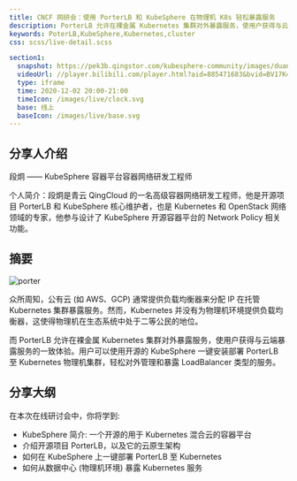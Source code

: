```yaml
---
title: CNCF 网研会：使用 PorterLB 和 KubeSphere 在物理机 K8s 轻松暴露服务
description: PorterLB 允许在裸金属 Kubernetes 集群对外暴露服务，使用户获得与云端暴露服务的一致体验。用户可以使用开源的 KubeSphere 一键安装部署 PorterLB 至 Kubernetes 物理机集群，轻松对外管理和暴露 LoadBalancer 类型的服务。
keywords: PoterLB,KubeSphere,Kubernetes,cluster
css: scss/live-detail.scss

section1:
  snapshot: https://pek3b.qingstor.com/kubesphere-community/images/duan-kubesphere.jpeg
  videoUrl: //player.bilibili.com/player.html?aid=885471683&bvid=BV17K4y177YG&cid=261965895&page=1&high_quality=1
  type: iframe
  time: 2020-12-02 20:00-21:00
  timeIcon: /images/live/clock.svg
  base: 线上
  baseIcon: /images/live/base.svg
---
```


## 分享人介绍

段炯 —— KubeSphere 容器平台容器网络研发工程师

个人简介：段炯是青云 QingCloud 的一名高级容器网络研发工程师，他是开源项目 PorterLB 和 KubeSphere 核心维护者，也是 Kubernetes 和 OpenStack 网络领域的专家，他参与设计了 KubeSphere 开源容器平台的 Network Policy 相关功能。

## 摘要

![porter](https://pek3b.qingstor.com/kubesphere-community/images/porter-1.jpg)

众所周知，公有云 (如 AWS、GCP) 通常提供负载均衡器来分配 IP 在托管 Kubernetes 集群暴露服务。然而，Kubernetes 并没有为物理机环境提供负载均衡器，这使得物理机在生态系统中处于二等公民的地位。

而 PorterLB 允许在裸金属 Kubernetes 集群对外暴露服务，使用户获得与云端暴露服务的一致体验。用户可以使用开源的 KubeSphere 一键安装部署 PorterLB 至 Kubernetes 物理机集群，轻松对外管理和暴露 LoadBalancer 类型的服务。

## 分享大纲

在本次在线研讨会中，你将学到:

- KubeSphere 简介: 一个开源的用于 Kubernetes 混合云的容器平台
- 介绍开源项目 PorterLB，以及它的云原生架构
- 如何在 KubeSphere 上一键部署 PorterLB 至 Kubernetes
- 如何从数据中心 (物理机环境) 暴露 Kubernetes 服务